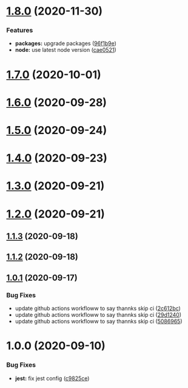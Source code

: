 # [1.8.0](https://github.com/SugarDarius/react-use-algos/compare/v1.7.0...v1.8.0) (2020-11-30)


### Features

* **packages:** upgrade packages ([96f1b9e](https://github.com/SugarDarius/react-use-algos/commit/96f1b9ec98297388aa009b551bce33104ff50469))
* **node:** use latest node version ([cae0521](https://github.com/SugarDarius/react-use-algos/commit/cae0521d8375a2ddfc98725a98d97229eb837cb9))

# [1.7.0](https://github.com/SugarDarius/react-use-algos/compare/v1.6.0...v1.7.0) (2020-10-01)

# [1.6.0](https://github.com/SugarDarius/react-use-algos/compare/v1.5.0...v1.6.0) (2020-09-28)

# [1.5.0](https://github.com/SugarDarius/react-use-algos/compare/v1.4.0...v1.5.0) (2020-09-24)

# [1.4.0](https://github.com/SugarDarius/react-use-algos/compare/v1.3.0...v1.4.0) (2020-09-23)

# [1.3.0](https://github.com/SugarDarius/react-use-algos/compare/v1.2.0...v1.3.0) (2020-09-21)

# [1.2.0](https://github.com/SugarDarius/react-use-algos/compare/v1.1.3...v1.2.0) (2020-09-21)

## [1.1.3](https://github.com/SugarDarius/react-use-algos/compare/v1.1.2...v1.1.3) (2020-09-18)

## [1.1.2](https://github.com/SugarDarius/react-use-algos/compare/v1.1.1...v1.1.2) (2020-09-18)

## [1.0.1](https://github.com/SugarDarius/react-use-algos/compare/v1.0.0...v1.0.1) (2020-09-17)


### Bug Fixes

* update github actions workfloww to say thannks skip ci ([2c612bc](https://github.com/SugarDarius/react-use-algos/commit/2c612bc25e0a02d59c156e739d54f3d860115dbf))
* update github actions workfloww to say thannks skip ci ([29d1240](https://github.com/SugarDarius/react-use-algos/commit/29d1240cd19a9a1017d383fde062d32c159b3c66))
* update github actions workfloww to say thannks skip ci ([5086965](https://github.com/SugarDarius/react-use-algos/commit/5086965e3fa6c9ea3de38730de6d482deba5db84))

# 1.0.0 (2020-09-10)


### Bug Fixes

* **jest:** fix jest config ([c9825ce](https://github.com/SugarDarius/react-use-algos/commit/c9825ce35d01614c9beb799ffa7fb503dfbae1e2))
